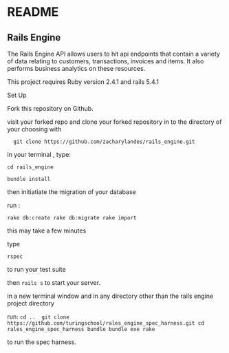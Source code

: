 # README

## Rails Engine

The Rails Engine API allows users to hit api endpoints that contain a variety of data relating to customers, transactions, invoices and items. It also  performs business analytics on these resources.

This project requires  Ruby version 2.4.1 and rails 5.4.1 

Set Up

Fork this repository on Github.

visit your forked repo and clone your forked repository in to the directory of your choosing with

``   git clone https://github.com/zacharylandes/rails_engine.git        ``

in your terminal , type:

 `` cd rails_engine ``

 `` bundle install ``

then initiatiate the migration of your database

run :

``rake db:create
  rake db:migrate
  rake import  ``
  
 this may take a few minutes
 
type 

`` rspec ``

to run your test suite 

then 
`` rails s ``
to start your server.

in a new terminal window and in any directory other than the rails engine project directory

 run:
 `` cd .. 
    git clone https://github.com/turingschool/rales_engine_spec_harness.git
    cd rales_engine_spec_harness
    bundle
    bundle exe rake ``


to run the spec harness.

